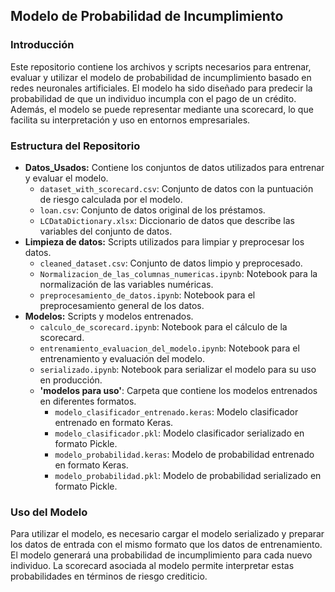 ## Modelo de Probabilidad de Incumplimiento

### Introducción
Este repositorio contiene los archivos y scripts necesarios para entrenar, evaluar y utilizar el modelo de probabilidad de incumplimiento basado en redes neuronales artificiales. El modelo ha sido diseñado para predecir la probabilidad de que un individuo incumpla con el pago de un crédito. Además, el modelo se puede representar mediante una scorecard, lo que facilita su interpretación y uso en entornos empresariales.

### Estructura del Repositorio
* **Datos_Usados:** Contiene los conjuntos de datos utilizados para entrenar y evaluar el modelo.
    * `dataset_with_scorecard.csv`: Conjunto de datos con la puntuación de riesgo calculada por el modelo.
    * `loan.csv`: Conjunto de datos original de los préstamos.
    * `LCDataDictionary.xlsx`: Diccionario de datos que describe las variables del conjunto de datos.
* **Limpieza de datos:** Scripts utilizados para limpiar y preprocesar los datos.
    * `cleaned_dataset.csv`: Conjunto de datos limpio y preprocesado.
    * `Normalizacion_de_las_columnas_numericas.ipynb`: Notebook para la normalización de las variables numéricas.
    * `preprocesamiento_de_datos.ipynb`: Notebook para el preprocesamiento general de los datos.
* **Modelos:** Scripts y modelos entrenados.
    * `calculo_de_scorecard.ipynb`: Notebook para el cálculo de la scorecard.
    * `entrenamiento_evaluacion_del_modelo.ipynb`: Notebook para el entrenamiento y evaluación del modelo.
    * `serializado.ipynb`: Notebook para serializar el modelo para su uso en producción.
    * **'modelos para uso'**: Carpeta que contiene los modelos entrenados en diferentes formatos.
        * `modelo_clasificador_entrenado.keras`: Modelo clasificador entrenado en formato Keras.
        * `modelo_clasificador.pkl`: Modelo clasificador serializado en formato Pickle.
        * `modelo_probabilidad.keras`: Modelo de probabilidad entrenado en formato Keras.
        * `modelo_probabilidad.pkl`: Modelo de probabilidad serializado en formato Pickle.

### Uso del Modelo

Para utilizar el modelo, es necesario cargar el modelo serializado y preparar los datos de entrada con el mismo formato que los datos de entrenamiento. El modelo generará una probabilidad de incumplimiento para cada nuevo individuo. La scorecard asociada al modelo permite interpretar estas probabilidades en términos de riesgo crediticio.
